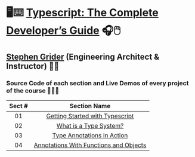 # 🖥️⌨️ [Typescript: The Complete Developer’s Guide](https://www.udemy.com/course/typescript-the-complete-developers-guide) 🎧🖱️

## [Stephen Grider](https://www.linkedin.com/in/stephengrider) (Engineering Architect & Instructor) 👨‍🏫

### Source Code of each section and Live Demos of every project of the course 👨🏽‍💻

| Sect # |                                                                          Section Name                                                                          |
| :----: | :------------------------------------------------------------------------------------------------------------------------------------------------------------: |
|   01   |      [Getting Started with Typescript](https://github.com/ajfm88/react-typescript-projects/tree/main/typescript-complete-developers-guide/01-fetch-json)       |
|   02   |            [What is a Type System?](https://github.com/ajfm88/react-typescript-projects/tree/main/typescript-complete-developers-guide/02-features)            |
|   03   |        [Type Annotations in Action](https://github.com/ajfm88/react-typescript-projects/tree/main/typescript-complete-developers-guide/03-annotations)         |
|   04   | [Annotations With Functions and Objects](https://github.com/ajfm88/react-typescript-projects/tree/main/typescript-complete-developers-guide/04-annot-func-obj) |